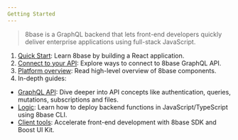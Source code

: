 ```yaml
---
Getting Started
---
```


> 8base is a GraphQL backend that lets front-end developers quickly deliver enterprise applications using full-stack JavaScript.

1. [Quick Start](doc:quickstart): Learn 8base by building a React application.
2. [Connect to your API](doc:connecting-your-api): Explore ways to connect to 8base GraphQL API.
3. [Platform overview](doc:platform-overview): Read high-level overview of 8base components.
4. In-depth guides:
 * [GraphQL API](doc:api): Dive deeper into API concepts like authentication, queries, mutations, subscriptions and files.
 * [Logic](doc:cli-install): Learn how to deploy backend functions in JavaScript/TypeScript using 8base CLI.
 * [Client tools](doc:overview-sdk): Accelerate front-end development with 8base SDK and Boost UI Kit.